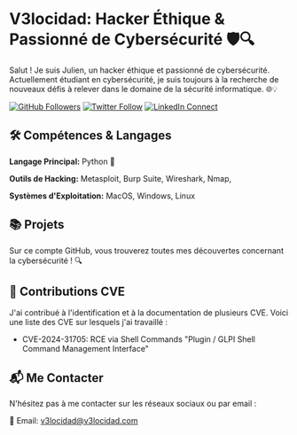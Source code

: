 # V3locidad: Hacker Éthique & Passionné de Cybersécurité 🛡️🔍

Salut ! Je suis Julien, un hacker éthique et passionné de cybersécurité. Actuellement étudiant en cybersécurité, je suis toujours à la recherche de nouveaux défis à relever dans le domaine de la sécurité informatique. 🌐💡

[![GitHub Followers](https://img.shields.io/github/followers/V3locdida?style=social)](https://github.com/V3locidad)
[![Twitter Follow](https://img.shields.io/twitter/follow/V3locidad_?style=social)](https://twitter.com/V3locidad_)
[![LinkedIn Connect](https://img.shields.io/badge/LinkedIn-Connect-blue)](https://www.linkedin.com/in/julien-v3locidad)

## 🛠️ Compétences & Langages

**Langage Principal:** Python 🐍 

**Outils de Hacking:** Metasploit, Burp Suite, Wireshark, Nmap,  

**Systèmes d'Exploitation:** MacOS, Windows, Linux  

## 📚 Projets

Sur ce compte GitHub, vous trouverez toutes mes découvertes concernant la cybersécurité ! 🔍

## 🚨 Contributions CVE

J'ai contribué à l'identification et à la documentation de plusieurs CVE. Voici une liste des CVE sur lesquels j'ai travaillé :

- CVE-2024-31705: RCE via Shell Commands "Plugin / GLPI Shell Command Management Interface"

## 📬 Me Contacter

N'hésitez pas à me contacter sur les réseaux sociaux ou par email :

📧 Email: v3locidad@v3locidad.com
